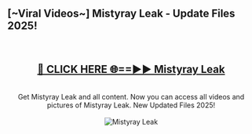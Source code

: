 <h2>[~Viral Videos~] Mistyray Leak - Update Files 2025!</h2>
<br>
<div align="center">
<h2><a href="https://betterlinks.top/A2PfLJ" rel="nofollow">🔴 CLICK HERE 🌐==►► Mistyray Leak</a></h2>
<br>
Get Mistyray Leak and all content. Now you can access all videos and pictures of Mistyray Leak. New Updated Files 2025!
<br>
<br>
<a href="https://betterlinks.top/A2PfLJ" rel="nofollow" data-target="animated-image.originalLink"><img src="https://i.ibb.co.com/WyWwxjT/player-gif2.gif" alt="Mistyray Leak" style="max-width: 100%; display: inline-block;" data-target="animated-image.originalImage"></a>
</div>
<br>
